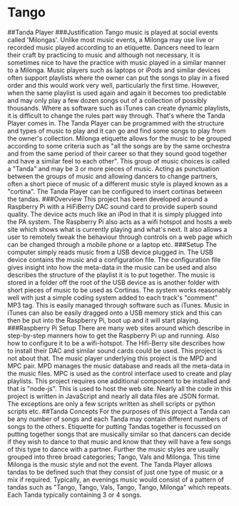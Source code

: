 # Tango
##Tanda Player
###Justification
Tango music is played at social events called 'Milongas'. Unlike most music events, a Milonga may use live or recorded music played according to an etiquette. Dancers need to learn their craft by practicing to music and although not necessary, it is sometimes nice to have the practice with music played in a similar manner to a Milonga.
Music players such as laptops or iPods and similar devices often support playlists where the owner can put the songs to play in a fixed order and this would work very well, particularly the first time. However, when the same playlist is used again and again it becomes too predictable and may only play a few dozen songs out of a collection of possibly thousands.
Where as software such as iTunes can create dynamic playlists, it is difficult to change the rules part way through. That's where the Tanda Player comes in. The Tanda Player can be programmed with the structure and types of music to play and it can go and find some songs to play from the owner's collection. Milonga etiquette allows for the music to be grouped according to some criteria such as "all the songs are by the same orchestra and from the same period of their career so that they sound good together and have a similar feel to each other". This group of music choices is called a "Tanda" and may be 3 or more pieces of music. Acting as punctuation between the groups of music and allowing dancers to change partners, often a short piece of music of a different music style is played known as a "cortina". The Tanda Player can be configured to insert cortinas between the tandas.
###Overview
This project has been developed around a Raspberry Pi with a HiFiBerry DAC sound card to provide superb sound quality. The device acts much like an iPod in that it is simply plugged into the PA system. 
The Raspberry Pi also acts as a wifi hotspot and hosts a web site which shows what is currently playing and what's next. It also allows a user to remotely tweak the behaviour through controls on a web page which can be changed through a mobile phone or a laptop etc.
###Setup
The computer simply reads music from a USB device plugged in. The USB device contains the music and a configuration file. The configuration file gives insight into how the meta-data in the music can be used and also describes the structure of the playlist it is to put together.
The music is stored in a folder off the root of the USB device as is another folder with short pieces of music to be used as Cortinas.
The system works reasonably well with just a simple coding system added to each track's "comment" MP3 tag. This is easily managed through software such as iTunes. Music in iTunes can also be easily dragged onto a USB memory stick and this can then be put into the Raspberry Pi, boot up and it will start playing.
###Raspberry Pi Setup
There are many web sites around which describe in step-by-step manners how to get the Raspberry Pi up and running. Also how to configure it to be a wifi-hotspot. The Hifi-Berry site describes how to install their DAC and similar sound cards could be used. This project is not about that.
The music player underlying this project is the MPD and MPC pair. MPD manages the music database and reads all the meta-data in the music files. MPC is used as the control interface used to create and play playlists.
This project requires one additional component to be installed and that is "node-js". This is used to host the web site.
Nearly all the code in this project is written in JavaScript and nearly all data files are JSON format. The exceptions are only a few scripts written as shell scripts or python scripts etc.
##Tanda Concepts
For the purposes of this project a Tanda can be any number of songs and each Tanda may contain different numbers of songs to the others.
Etiquette for putting Tandas together is focussed on putting together songs that are musically similar so that dancers can decide if they wish to dance to that music and know that they will have a few songs of this type to dance with a partner. Further the music styles are usually grouped into three broad categories; Tango, Vals and Milonga. This time Milonga is the music style and not the event. 
The Tanda Player allows tandas to be defined such that they consist of just one type of music or a mix if required. Typically, an evenings music would consist of a pattern of tandas such as "Tango, Tango, Vals, Tango, Tango, Milonga" which repeats. Each Tanda typically containing 3 or 4 songs. 

